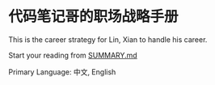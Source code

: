 # 代码笔记哥的职场战略手册

This is the career strategy for Lin, Xian to handle his career.  

Start your reading from [SUMMARY.md](SUMMARY.md)  

Primary Language: 中文, English  
